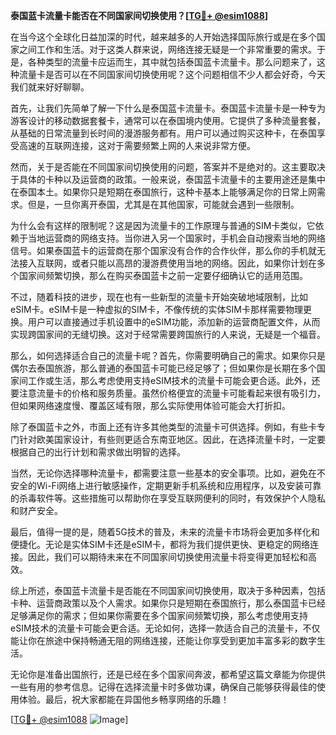 **泰国蓝卡流量卡能否在不同国家间切换使用？[[TG💪+ @esim1088](https://t.me/s/esim1088)]**

在当今这个全球化日益加深的时代，越来越多的人开始选择国际旅行或是在多个国家之间工作和生活。对于这类人群来说，网络连接无疑是一个非常重要的需求。于是，各种类型的流量卡应运而生，其中就包括泰国蓝卡流量卡。那么问题来了，这种流量卡是否可以在不同国家间切换使用呢？这个问题相信不少人都会好奇，今天我们就来好好聊聊。

首先，让我们先简单了解一下什么是泰国蓝卡流量卡。泰国蓝卡流量卡是一种专为游客设计的移动数据套餐卡，通常可以在泰国境内使用。它提供了多种流量套餐，从基础的日常流量到长时间的漫游服务都有。用户可以通过购买这种卡，在泰国享受高速的互联网连接，这对于需要频繁上网的人来说非常方便。

然而，关于是否能在不同国家间切换使用的问题，答案并不是绝对的。这主要取决于具体的卡种以及运营商的政策。一般来说，泰国蓝卡流量卡的主要用途还是集中在泰国本土。如果你只是短期在泰国旅行，这种卡基本上能够满足你的日常上网需求。但是，一旦你离开泰国，尤其是在其他国家，可能就会遇到一些限制。

为什么会有这样的限制呢？这是因为流量卡的工作原理与普通的SIM卡类似，它依赖于当地运营商的网络支持。当你进入另一个国家时，手机会自动搜索当地的网络信号。如果泰国蓝卡的运营商在那个国家没有合作的合作伙伴，那么你的手机就无法接入互联网，或者只能以高昂的漫游费使用当地的网络。因此，如果你计划在多个国家间频繁切换，那么在购买泰国蓝卡之前一定要仔细确认它的适用范围。

不过，随着科技的进步，现在也有一些新型的流量卡开始突破地域限制，比如eSIM卡。eSIM卡是一种虚拟的SIM卡，不像传统的实体SIM卡那样需要物理更换。用户可以直接通过手机设置中的eSIM功能，添加新的运营商配置文件，从而实现跨国家间的无缝切换。这对于经常需要跨国旅行的人来说，无疑是一个福音。

那么，如何选择适合自己的流量卡呢？首先，你需要明确自己的需求。如果你只是偶尔去泰国旅游，那么普通的泰国蓝卡可能已经足够了；但如果你是长期在多个国家间工作或生活，那么考虑使用支持eSIM技术的流量卡可能会更合适。此外，还要注意流量卡的价格和服务质量。虽然价格便宜的流量卡可能看起来很有吸引力，但如果网络速度慢、覆盖区域有限，那么实际使用体验可能会大打折扣。

除了泰国蓝卡之外，市面上还有许多其他类型的流量卡可供选择。例如，有些卡专门针对欧美国家设计，有些则更适合东南亚地区。因此，在选择流量卡时，一定要根据自己的出行计划和需求做出明智的选择。

当然，无论你选择哪种流量卡，都需要注意一些基本的安全事项。比如，避免在不安全的Wi-Fi网络上进行敏感操作，定期更新手机系统和应用程序，以及安装可靠的杀毒软件等。这些措施可以帮助你在享受互联网便利的同时，有效保护个人隐私和财产安全。

最后，值得一提的是，随着5G技术的普及，未来的流量卡市场将会更加多样化和便捷化。无论是实体SIM卡还是eSIM卡，都将为我们提供更快、更稳定的网络连接。因此，我们可以期待未来在不同国家间切换使用流量卡将变得更加轻松和高效。

综上所述，泰国蓝卡流量卡是否能在不同国家间切换使用，取决于多种因素，包括卡种、运营商政策以及个人需求。如果你只是短期在泰国旅行，那么泰国蓝卡已经足够满足你的需求；但如果你需要在多个国家间频繁切换，那么考虑使用支持eSIM技术的流量卡可能会更合适。无论如何，选择一款适合自己的流量卡，不仅能让你在旅途中保持畅通无阻的网络连接，还能让你享受到更加丰富多彩的数字生活。

无论你是准备出国旅行，还是已经在多个国家间奔波，都希望这篇文章能为你提供一些有用的参考信息。记得在选择流量卡时多做功课，确保自己能够获得最佳的使用体验。最后，祝大家都能在异国他乡畅享网络的乐趣！

[[TG💪+ @esim1088](https://t.me/s/esim1088) ![Image](https://i.postimg.cc/4NQfJmqS/Snipaste-2025-05-13-00-14-12.png)]